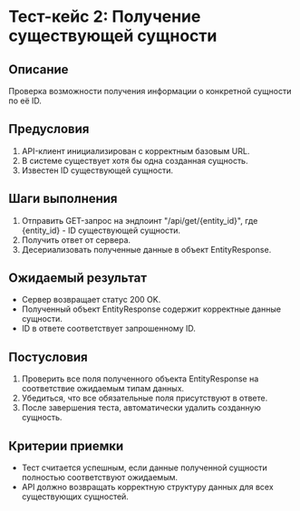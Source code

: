# Тест-кейс 2: Получение существующей сущности

## Описание
Проверка возможности получения информации о конкретной сущности по её ID.

## Предусловия
1. API-клиент инициализирован с корректным базовым URL.
2. В системе существует хотя бы одна созданная сущность.
3. Известен ID существующей сущности.

## Шаги выполнения
1. Отправить GET-запрос на эндпоинт "/api/get/{entity_id}", где {entity_id} - ID существующей сущности.
2. Получить ответ от сервера.
3. Десериализовать полученные данные в объект EntityResponse.

## Ожидаемый результат
* Сервер возвращает статус 200 OK.
* Полученный объект EntityResponse содержит корректные данные сущности.
* ID в ответе соответствует запрошенному ID.

## Постусловия
1. Проверить все поля полученного объекта EntityResponse на соответствие ожидаемым типам данных.
2. Убедиться, что все обязательные поля присутствуют в ответе.
3. После завершения теста, автоматически удалить созданную сущность.

## Критерии приемки
* Тест считается успешным, если данные полученной сущности полностью соответствуют ожидаемым.
* API должно возвращать корректную структуру данных для всех существующих сущностей.
